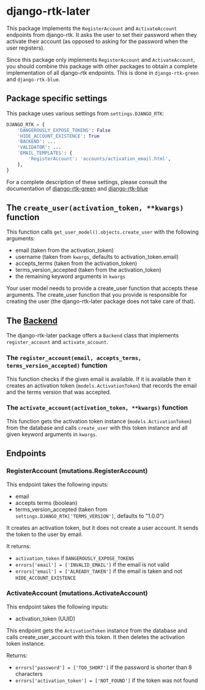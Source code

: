 # django-rtk-later

This package implements the `RegisterAccount` and `ActivateAccount` endpoints from django-rtk.
It asks the user to set their password when they activate their account (as opposed to asking
for the password when the user registers).

Since this package only implements `RegisterAccount` and `ActivateAccount`, you should combine
this package with other packages to obtain a complete implementation of all django-rtk endpoints.
This is done in `django-rtk-green` and `django-rtk-blue`.

## Package specific settings

This package uses various settings from `settings.DJANGO_RTK`:

```py
DJANGO_RTK = {
    'DANGEROUSLY_EXPOSE_TOKENS': False
    'HIDE_ACCOUNT_EXISTENCE': True
    'BACKEND': ...
    'VALIDATOR': ...
    'EMAIL_TEMPLATES': {
        'RegisterAccount': 'accounts/activation_email.html',
    },
}
```

For a complete description of these settings, please consult the documentation of
[django-rtk-green](https://github.com/mnieber/django-rtk-home/tree/main/django-rtk-green/README.md)
and
[django-rtk-blue](https://github.com/mnieber/django-rtk-home/tree/main/django-rtk-blue/README.md)

## The `create_user(activation_token, **kwargs)` function

This function calls `get_user_model().objects.create_user` with the following arguments:

- email (taken from the activation_token)
- username (taken from `kwargs`, defaults to activation_token.email)
- accepts_terms (taken from the activation_token)
- terms_version_accepted (taken from the activation_token)
- the remaining keyword arguments in `kwargs`

Your user model needs to provide a create_user function that accepts these arguments. The create_user
function that you provide is responsible for creating the user (the django-rtk-later package does not
take care of that).

## The [Backend](https://github.com/mnieber/django-rtk-home/blob/main/django-rtk-later/django_rtk_later/backends.py)

The django-rtk-later package offers a `Backend` class that implements `register_account` and
`activate_account`.

### The `register_account(email, accepts_terms, terms_version_accepted)` function

This function checks if the given email is available. If it is available then it creates an
activation token (`models.ActivationToken`) that records the email and the terms version that was
accepted.

### The `activate_account(activation_token, **kwargs)` function

This function gets the activation token instance (`models.ActivationToken`) from the database and
calls `create_user` with this token instance and all given keyword arguments in `kwargs`.

## Endpoints

### RegisterAccount (mutations.RegisterAccount)

This endpoint takes the following inputs:

- email
- accepts terms (boolean)
- terms_version_accepted (taken from `settings.DJANGO_RTK['TERMS_VERSION']`, defaults to "1.0.0")

It creates an activation token, but it does not create a user account.
It sends the token to the user by email.

It returns:

- `activation_token` if `DANGEROUSLY_EXPOSE_TOKENS`
- `errors['email'] = ['INVALID_EMAIL']` if the email is not valid
- `errors['email'] = ['ALREADY_TAKEN']` if the email is taken and not `HIDE_ACCOUNT_EXISTENCE`

### ActivateAccount (mutations.ActivateAccount)

This endpoint takes the following inputs:

- activation_token (UUID)

This endpoint gets the `ActivationToken` instance from the database and calls
create_user_account with this token. It then deletes the activation token instance.

Returns:

- `errors['password'] = ['TOO_SHORT']` if the password is shorter than 8 characters
- `errors['activation_token'] = ['NOT_FOUND']` if the token was not found

